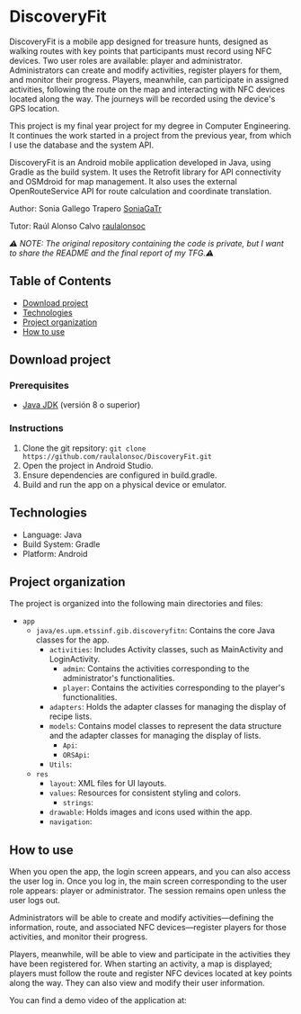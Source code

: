 # DiscoveryFit
DiscoveryFit is a mobile app designed for treasure hunts, designed as walking routes with key points that participants must record using NFC devices.
Two user roles are available: player and administrator. Administrators can create and modify activities, register players for them, and monitor their progress.
Players, meanwhile, can participate in assigned activities, following the route on the map and interacting with NFC devices located along the way. The journeys will be recorded using the device's GPS location.

This project is my final year project for my degree in Computer Engineering. It continues the work started in a project from the previous year, from which I use the database and the system API.

DiscoveryFit is an Android mobile application developed in Java, using Gradle as the build system. It uses the Retrofit library for API connectivity and OSMdroid for map management. It also uses the external OpenRouteService API for route calculation and coordinate translation.

Author: Sonia Gallego Trapero [SoniaGaTr](https://github.com/SoniaGaTr)

Tutor: Raúl Alonso Calvo [raulalonsoc](https://github.com/raulalonsoc)

*⚠️ NOTE: The original repository containing the code is private, but I want to share the README and the final report of my TFG.⚠️*

## Table of Contents

* [Download project](#download-project)
* [Technologies](#technologies)
* [Project organization](#project-organization)
* [How to use](#how-to-use)

## Download project ##
### Prerequisites ###
- [Java JDK](<https://www.oracle.com/java/technologies/javase-downloads.html>) (versión 8 o superior)

### Instructions ###
1. Clone the git repsitory:  `git clone https://github.com/raulalonsoc/DiscoveryFit.git`
2. Open the project in Android Studio.
3. Ensure dependencies are configured in build.gradle.
4. Build and run the app on a physical device or emulator.

## Technologies ##
* Language: Java
* Build System: Gradle
* Platform: Android

## Project organization ##

The project is organized into the following main directories and files:

* `app`
  * `java/es.upm.etssinf.gib.discoveryfitn`: Contains the core Java classes for the app.
    * `activities`: Includes Activity classes, such as MainActivity and LoginActivity.
        * `admin`: Contains the activities corresponding to the administrator's functionalities.
        * `player`: Contains the activities corresponding to the player's functionalities.
    * `adapters`: Holds the adapter classes for managing the display of recipe lists.
    * `models`: Contains model classes to represent the data structure and the adapter classes for managing the display of lists.
        * `Api`: 
        * `ORSApi`: 
    * `Utils`: 
  * `res`
    * `layout`: XML files for UI layouts.
    * `values`: Resources for consistent styling and colors.
        * `strings`:
    * `drawable`: Holds images and icons used within the app.
    * `navigation`: 

## How to use ##
When you open the app, the login screen appears, and you can also access the user log in. Once you log in, the main screen corresponding to the user role appears: player or administrator. The session remains open unless the user logs out.

Administrators will be able to create and modify activities—defining the information, route, and associated NFC devices—register players for those activities, and monitor their progress.

Players, meanwhile, will be able to view and participate in the activities they have been registered for. When starting an activity, a map is displayed; players must follow the route and register NFC devices located at key points along the way. They can also view and modify their user information.

You can find a demo video of the application at: 
